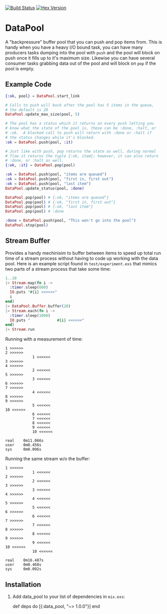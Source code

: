 [![Build Status](https://travis-ci.org/benfalk/data_pool.svg?branch=master)](https://travis-ci.org/benfalk/data_pool)
[![Hex Version](https://img.shields.io/hexpm/v/data_pool.svg)](https://hex.pm/packages/data_pool)

# DataPool

A "backpressure" buffer pool that you can push and pop items from.  This
is handy when you have a heavy I/O bound task, you can have many producers
tasks dumping into the pool with `push` and the pool will block on push once
it fills up to it's maximum size.  Likewise you can have several consumer
tasks grabbing data out of the pool and will block on `pop` if the pool is
empty.

## Example Code

```elixir
{:ok, pool} = DataPool.start_link

# Calls to push will bock after the pool has 5 items in the queue,
# the default is 20
DataPool.update_max_size(pool, 5)

# The pool has a status which it returns on every push letting you
# know what the state of the pool is, these can be :done, :halt, or
# :ok.  A blocked call to push will return with :done or :halt if
# the status changes while it's blocked.
:ok = DataPool.push(pool, :it)

# Just like with push, pop returns the state as well, during normal
# flow it returns the tuple {:ok, item}; however, it can also return
# :done, or :halt as well.
{:ok, :it} = DataPool.pop(pool)

:ok = DataPool.push(pool, "items are queued")
:ok = DataPool.push(pool, "first in, first out")
:ok = DataPool.push(pool, "last item")
DataPool.update_status(pool, :done)

DataPool.pop(pool) # {:ok, "items are queued"}
DataPool.pop(pool) # {:ok, "first in, first out"}
DataPool.pop(pool) # {:ok, "last item"}
DataPool.pop(pool) # :done

:done = DataPool.push(pool, "This won't go into the pool")
DataPool.stop(pool)
```

## Stream Buffer

Provides a handy mechinisim to buffer between items to speed up total run
time of a stream process without having to code up working with the data
pool. Here is an example script found in `test/experiment.exs` that mimics
two parts of a stream process that take some time:

``` elixir
1..10
|> Stream.map(fn i ->
  :timer.sleep(600)
  IO.puts "#{i} >>>>>>"
  i
end)
|> DataPool.Buffer.buffer(20)
|> Stream.each(fn i ->
  :timer.sleep(1000)
  IO.puts "            #{i} <<<<<<"
end)
|> Stream.run
```

Running with a measurement of time:
```
1 >>>>>>
2 >>>>>>
            1 <<<<<<
3 >>>>>>
4 >>>>>>
            2 <<<<<<
5 >>>>>>
            3 <<<<<<
6 >>>>>>
7 >>>>>>
            4 <<<<<<
8 >>>>>>
9 >>>>>>
            5 <<<<<<
10 >>>>>>
            6 <<<<<<
            7 <<<<<<
            8 <<<<<<
            9 <<<<<<
            10 <<<<<<

real    0m11.066s
user    0m0.456s
sys     0m0.096s
```

Running the same stream w/o the buffer:
```
1 >>>>>>
            1 <<<<<<
2 >>>>>>
            2 <<<<<<
3 >>>>>>
            3 <<<<<<
4 >>>>>>
            4 <<<<<<
5 >>>>>>
            5 <<<<<<
6 >>>>>>
            6 <<<<<<
7 >>>>>>
            7 <<<<<<
8 >>>>>>
            8 <<<<<<
9 >>>>>>
            9 <<<<<<
10 >>>>>>
            10 <<<<<<

real    0m16.487s
user    0m0.468s
sys     0m0.092s
```

## Installation

  1. Add data_pool to your list of dependencies in `mix.exs`:

        def deps do
          [{:data_pool, "~> 1.0.0"}]
        end
